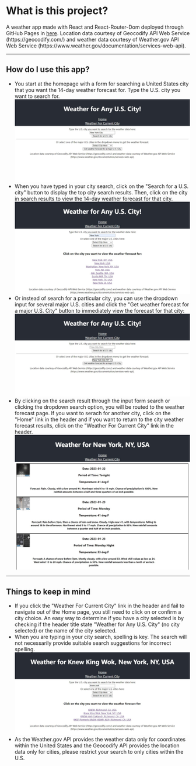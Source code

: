 <h1>What is this project?</h1>
A weather app made with React and React-Router-Dom deployed through GitHub Pages in <a href="https://jpabdou.github.io/weather-app/">here</a>. Location data courtesy of Geocodify API Web Service (https://geocodify.com/) and weather data courtesy of Weather.gov API Web Service (https://www.weather.gov/documentation/services-web-api).

---

<h2>How do I use this app?</h2>

<ul>
<li>You start at the homepage with a form for searching a United States city that you want the 14-day weather forecast for. Type the U.S. city you want to search for.
<img src="/site-example-images/city input search.jpg" alt="form with a search for New York"/>

<li>When you have typed in your city search, click on the "Search for a U.S. city" button to display the top city search results. Then, click on the city in search results to view the 14-day weather forecast for that city.
<img src="/site-example-images/city search results.jpg" alt="search results for New York on the homepage"/>

<li>Or instead of search for a particular city, you can use the dropdown input for several major U.S. cities and click the "Get weather forecast for a major U.S. City" button to immediately view the forecast for that city:
<img src="/site-example-images/city dropdown search.jpg" alt="form with a dropdown selection for New York"/>

<li>By clicking on the search result through the input form search or clicking the dropdown search option, you will be routed to the weather forecast page. If you want to serach for another city, click on the "Home" link in the header and if you want to return to the city weather forecast results, click on the "Weather For Current City" link in the header.
<img src="/site-example-images/weather data for city.jpg" alt="site with 14-day weather forecast of New York City"/>
</ul>

---

<h2>Things to keep in mind</h2>
<ul>
<li>If you click the "Weather For Current City" link in the header and fail to navigate out of the Home page, you still need to click on or confirm a city choice. An easy way to determine if you have a city selected is by checking if the header title state "Weather for Any U.S. City" (no city selected) or the name of the city selected.

<li>When you are typing in your city search, spelling is key. The search will not necessarily provide suitable search suggestions for incorrect spelling.
<img src="/site-example-images/city with wrong spelling.jpg" alt="search results for New York spelled wrong on the homepage"/>

<li>As the Weather.gov API provides the weather data only for coordinates within the United States and the Geocodify API provides the location data only for cities, please restrict your search to only cities within the U.S. 
</ul>

